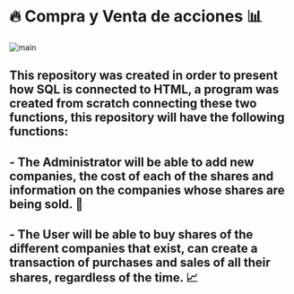# :fire: Compra y Venta de acciones :bar_chart:

![main](https://economipedia.com/wp-content/uploads/Riesgos-de-invertir-en-bolsa.jpg)

## This repository was created in order to present how SQL is connected to HTML, a program was created from scratch connecting these two functions, this repository will have the following functions:

## - The Administrator will be able to add new companies, the cost of each of the shares and information on the companies whose shares are being sold. :bookmark_tabs:

## - The User will be able to buy shares of the different companies that exist, can create a transaction of purchases and sales of all their shares, regardless of the time. :chart_with_upwards_trend:
